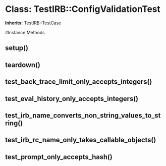# Class: TestIRB::ConfigValidationTest
**Inherits:** TestIRB::TestCase
    




#Instance Methods
## setup() [](#method-i-setup)

## teardown() [](#method-i-teardown)

## test_back_trace_limit_only_accepts_integers() [](#method-i-test_back_trace_limit_only_accepts_integers)

## test_eval_history_only_accepts_integers() [](#method-i-test_eval_history_only_accepts_integers)

## test_irb_name_converts_non_string_values_to_string() [](#method-i-test_irb_name_converts_non_string_values_to_string)

## test_irb_rc_name_only_takes_callable_objects() [](#method-i-test_irb_rc_name_only_takes_callable_objects)

## test_prompt_only_accepts_hash() [](#method-i-test_prompt_only_accepts_hash)

